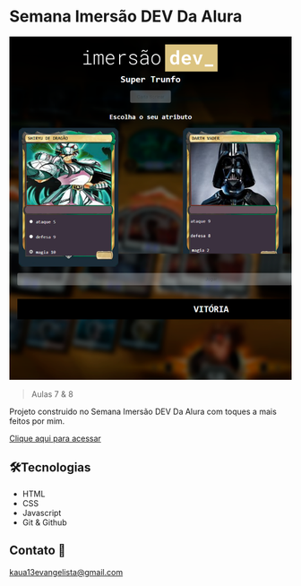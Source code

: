 # Semana Imersão DEV Da Alura

![preview](./.github/Preview.png)

>Aulas 7 & 8

Projeto construido no Semana Imersão DEV Da Alura com toques a mais feitos por mim.

[Clique aqui para acessar](https://kauaevangelista.github.io/Projeto-Super-Trunfo/)

## 🛠️Tecnologias 

- HTML
- CSS
- Javascript
- Git & Github

## Contato 📲

kaua13evangelista@gmail.com